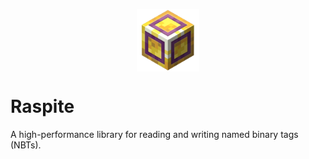 <p align="center">
  <img width="100" height="100" align="center" src="raspite.png">
</p>

# Raspite
A high-performance library for reading and writing named binary tags (NBTs).